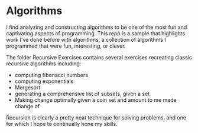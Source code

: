 Algorithms
==========

I find analyzing and constructing algorithms to be one of the most fun and captivating aspects of programming. 
This repo is a sample that highlights work I've done before with algorithms, a collection of algorithms I 
programmed that were fun, interesting, or clever.


The folder Recursive Exercises contains several exercises recreating classic recursive algorithms including:
- computing fibonacci numbers
- computing exponentials
- Mergesort
- generating a comprehensive list of subsets, given a set
- Making change optimally given a coin set and amount to me made change of

Recursion is clearly a pretty neat technique for solving problems, and one for which I hope to continually hone my skills.
